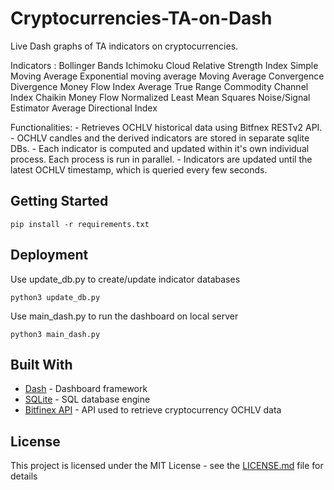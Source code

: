 # Cryptocurrencies-TA-on-Dash 
Live Dash graphs of TA indicators on cryptocurrencies.

Indicators :
    Bollinger Bands
    Ichimoku Cloud
    Relative Strength Index
    Simple Moving Average
    Exponential moving average
    Moving Average Convergence Divergence
    Money Flow Index
    Average True Range
    Commodity Channel Index
    Chaikin Money Flow
    Normalized Least Mean Squares
    Noise/Signal Estimator
    Average Directional Index

Functionalities:
    - Retrieves OCHLV historical data using Bitfnex RESTv2 API. 
    - OCHLV candles and the derived indicators are stored in separate sqlite DBs. 
    - Each indicator is computed and updated within it's own individual process. Each process is run in parallel.
    - Indicators are updated until the latest OCHLV timestamp, which is queried every few seconds.

## Getting Started
```
pip install -r requirements.txt
```

## Deployment
Use update_db.py to create/update indicator databases
```
python3 update_db.py
```

Use main_dash.py to run the dashboard on local server
```
python3 main_dash.py
```

## Built With

* [Dash](https://plotly.com/dash/) - Dashboard framework
* [SQLite](https://www.sqlite.org/) - SQL database engine
* [Bitfinex API](https://github.com/scottjbarr/bitfinex) - API used to retrieve cryptocurrency OCHLV data


## License
This project is licensed under the MIT License - see the [LICENSE.md](LICENSE.md) file for details


